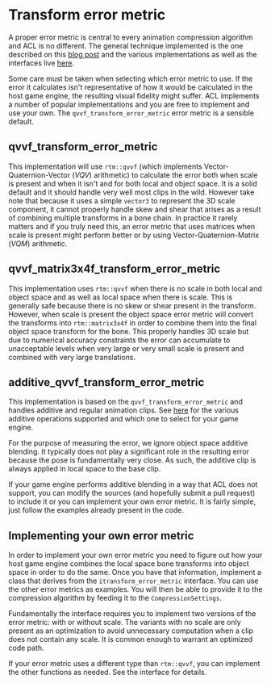 # Transform error metric

A proper error metric is central to every animation compression algorithm and ACL is no different. The general technique implemented is the one described on this [blog post](https://nfrechette.github.io/2016/11/01/anim_compression_accuracy/) and the various implementations as well as the interfaces live [here](../includes/acl/compression/skeleton_error_metric.h).

Some care must be taken when selecting which error metric to use. If the error it calculates isn't representative of how it would be calculated in the host game engine, the resulting visual fidelity might suffer. ACL implements a number of popular implementations and you are free to implement and use your own. The `qvvf_transform_error_metric` error metric is a sensible default.

## qvvf_transform_error_metric

This implementation will use `rtm::qvvf` (which implements Vector-Quaternion-Vector (*VQV*) arithmetic) to calculate the error both when scale is present and when it isn't and for both local and object space. It is a solid default and it should handle very well most clips in the wild. However take note that because it uses a simple `vector3` to represent the 3D scale component, it cannot properly handle skew and shear that arises as a result of combining multiple transforms in a bone chain. In practice it rarely matters and if you truly need this, an error metric that uses matrices when scale is present might perform better or by using Vector-Quaternion-Matrix (*VQM*) arithmetic.

## qvvf_matrix3x4f_transform_error_metric

This implementation uses `rtm::qvvf` when there is no scale in both local and object space and as well as local space when there is scale. This is generally safe because there is no skew or shear present in the transform. However, when scale is present the object space error metric will convert the transforms into `rtm::matrix3x4f` in order to combine them into the final object space transform for the bone. This properly handles 3D scale but due to numerical accuracy constraints the error can accumulate to unacceptable levels when very large or very small scale is present and combined with very large translations.

## additive_qvvf_transform_error_metric

This implementation is based on the `qvvf_transform_error_metric` and handles additive and regular animation clips. See [here](additive_clips.md) for the various additive operations supported and which one to select for your game engine.

For the purpose of measuring the error, we ignore object space additive blending. It typically does not play a significant role in the resulting error because the pose is fundamentally very close. As such, the additive clip is always applied in local space to the base clip.

If your game engine performs additive blending in a way that ACL does not support, you can modify the sources (and hopefully submit a pull request) to include it or you can implement your own error metric. It is fairly simple, just follow the examples already present in the code.

## Implementing your own error metric

In order to implement your own error metric you need to figure out how your host game engine combines the local space bone transforms into object space in order to do the same. Once you have that information, implement a class that derives from the `itransform_error_metric` interface. You can use the other error metrics as examples. You will then be able to provide it to the compression algorithm by feeding it to the `CompressionSettings`.

Fundamentally the interface requires you to implement two versions of the error metric: with or without scale. The variants with no scale are only present as an optimization to avoid unnecessary computation when a clip does not contain any scale. It is common enough to warrant an optimized code path.

If your error metric uses a different type than `rtm::qvvf`, you can implement the other functions as needed. See the interface for details.

